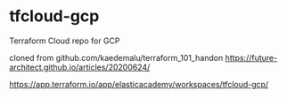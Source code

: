 # tfcloud-gcp
Terraform Cloud repo for GCP

cloned from github.com/kaedemalu/terraform_101_handon
https://future-architect.github.io/articles/20200624/

https://app.terraform.io/app/elasticacademy/workspaces/tfcloud-gcp/
